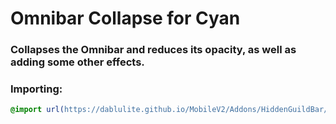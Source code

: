 <h1 background="#ff0000">Omnibar Collapse for Cyan</h1>

### Collapses the Omnibar and reduces its opacity, as well as adding some other effects.

### Importing:
```css
@import url(https://dablulite.github.io/MobileV2/Addons/HiddenGuildBar/import.css);
```
